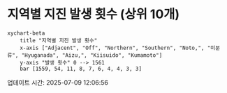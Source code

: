 # 지역별 지진 발생 횟수 (상위 10개)

```mermaid
xychart-beta
    title "지역별 지진 발생 횟수"
    x-axis ["Adjacent", "Off", "Northern", "Southern", "Noto,", "미분류", "Hyuganada", "Aizu,", "Kiisuido", "Kumamoto"]
    y-axis "발생 횟수" 0 --> 1561
    bar [1559, 54, 11, 8, 7, 6, 4, 4, 3, 3]
```

업데이트 시간: 2025-07-09 12:06:56
